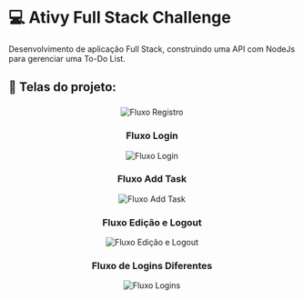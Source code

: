 # :computer: Ativy Full Stack Challenge

Desenvolvimento de aplicação Full Stack, construindo uma API com NodeJs para gerenciar uma To-Do List. 

## :pushpin: Telas do projeto:
<h3 align="center"></h3>
<p align="center">
  <img src="https://user-images.githubusercontent.com/47367373/196340386-11e9e6b7-7b4e-4d81-b715-4e72cdbc55fc.gif" alt="Fluxo Registro"/>
</p>
<h3 align="center">Fluxo Login</h3>
<p align="center">
  <img src="https://user-images.githubusercontent.com/47367373/196340521-0bae2a94-f8e8-425c-9d00-4ad1a3dec426.gif" alt="Fluxo Login"/>
</p>
<h3 align="center">Fluxo Add Task</h3>
<p align="center">
  <img src="https://user-images.githubusercontent.com/47367373/196340612-de3e299b-009a-41a7-a136-cf2c16bb9d49.gif" alt="Fluxo Add Task"/>
</p>
<h3 align="center">Fluxo Edição e Logout</h3>
<p align="center">
  <img src="https://user-images.githubusercontent.com/47367373/196340686-2cfa4e91-9588-4d0f-8a95-2239c0f1ea84.gif" alt="Fluxo Edição e Logout"/>
</p>
<h3 align="center">Fluxo de Logins Diferentes</h3>
<p align="center">
  <img src="https://user-images.githubusercontent.com/47367373/196340766-e1885daf-e841-4681-8d71-13101ccc8493.gif"
 alt="Fluxo Logins"/>
</p>

